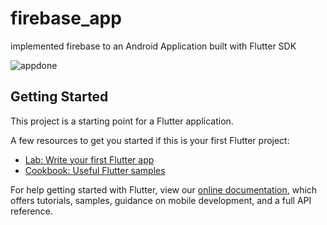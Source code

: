 # firebase_app

implemented firebase to an Android Application built with Flutter SDK

![appdone](https://user-images.githubusercontent.com/16855188/115420433-f3eb4c00-a21c-11eb-84db-bbb7b853dd79.JPG)


## Getting Started

This project is a starting point for a Flutter application.

A few resources to get you started if this is your first Flutter project:

- [Lab: Write your first Flutter app](https://flutter.dev/docs/get-started/codelab)
- [Cookbook: Useful Flutter samples](https://flutter.dev/docs/cookbook)

For help getting started with Flutter, view our
[online documentation](https://flutter.dev/docs), which offers tutorials,
samples, guidance on mobile development, and a full API reference.
